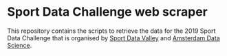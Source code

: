# Sport Data Challenge web scraper

This repository contains the scripts to retrieve the data for the 2019 Sport Data Challenge that is organised by [Sport Data Valley](https://sportdatavalley.nl) and [Amsterdam Data Science](https://amsterdamdatascience.nl/).
